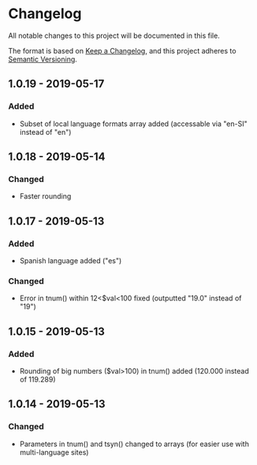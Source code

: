 # Changelog
All notable changes to this project will be documented in this file.

The format is based on [Keep a Changelog](https://keepachangelog.com/en/1.0.0/),
and this project adheres to [Semantic Versioning](https://semver.org/spec/v2.0.0.html).


## 1.0.19 - 2019-05-17
### Added
- Subset of local language formats array added (accessable via "en-SI" instead of "en")


## 1.0.18 - 2019-05-14
### Changed 
- Faster rounding 


## 1.0.17 - 2019-05-13
### Added
- Spanish language added ("es")

### Changed
- Error in tnum() within 12<$val<100 fixed (outputted "19.0" instead of "19")


## 1.0.15 - 2019-05-13
### Added
- Rounding of big numbers ($val>100) in tnum() added (120.000 instead of 119.289)


## 1.0.14 - 2019-05-13
### Changed
- Parameters in tnum() and tsyn() changed to arrays (for easier use with multi-language sites)


